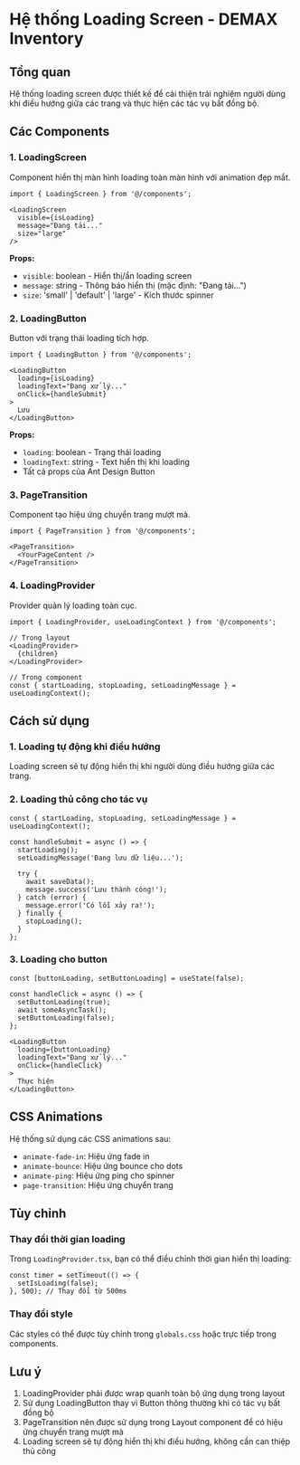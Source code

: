 # Hệ thống Loading Screen - DEMAX Inventory

## Tổng quan

Hệ thống loading screen được thiết kế để cải thiện trải nghiệm người dùng khi điều hướng giữa các trang và thực hiện các tác vụ bất đồng bộ.

## Các Components

### 1. LoadingScreen
Component hiển thị màn hình loading toàn màn hình với animation đẹp mắt.

```tsx
import { LoadingScreen } from '@/components';

<LoadingScreen 
  visible={isLoading} 
  message="Đang tải..." 
  size="large" 
/>
```

**Props:**
- `visible`: boolean - Hiển thị/ẩn loading screen
- `message`: string - Thông báo hiển thị (mặc định: "Đang tải...")
- `size`: 'small' | 'default' | 'large' - Kích thước spinner

### 2. LoadingButton
Button với trạng thái loading tích hợp.

```tsx
import { LoadingButton } from '@/components';

<LoadingButton
  loading={isLoading}
  loadingText="Đang xử lý..."
  onClick={handleSubmit}
>
  Lưu
</LoadingButton>
```

**Props:**
- `loading`: boolean - Trạng thái loading
- `loadingText`: string - Text hiển thị khi loading
- Tất cả props của Ant Design Button

### 3. PageTransition
Component tạo hiệu ứng chuyển trang mượt mà.

```tsx
import { PageTransition } from '@/components';

<PageTransition>
  <YourPageContent />
</PageTransition>
```

### 4. LoadingProvider
Provider quản lý loading toàn cục.

```tsx
import { LoadingProvider, useLoadingContext } from '@/components';

// Trong layout
<LoadingProvider>
  {children}
</LoadingProvider>

// Trong component
const { startLoading, stopLoading, setLoadingMessage } = useLoadingContext();
```

## Cách sử dụng

### 1. Loading tự động khi điều hướng
Loading screen sẽ tự động hiển thị khi người dùng điều hướng giữa các trang.

### 2. Loading thủ công cho tác vụ
```tsx
const { startLoading, stopLoading, setLoadingMessage } = useLoadingContext();

const handleSubmit = async () => {
  startLoading();
  setLoadingMessage('Đang lưu dữ liệu...');
  
  try {
    await saveData();
    message.success('Lưu thành công!');
  } catch (error) {
    message.error('Có lỗi xảy ra!');
  } finally {
    stopLoading();
  }
};
```

### 3. Loading cho button
```tsx
const [buttonLoading, setButtonLoading] = useState(false);

const handleClick = async () => {
  setButtonLoading(true);
  await someAsyncTask();
  setButtonLoading(false);
};

<LoadingButton
  loading={buttonLoading}
  loadingText="Đang xử lý..."
  onClick={handleClick}
>
  Thực hiện
</LoadingButton>
```

## CSS Animations

Hệ thống sử dụng các CSS animations sau:

- `animate-fade-in`: Hiệu ứng fade in
- `animate-bounce`: Hiệu ứng bounce cho dots
- `animate-ping`: Hiệu ứng ping cho spinner
- `page-transition`: Hiệu ứng chuyển trang

## Tùy chỉnh

### Thay đổi thời gian loading
Trong `LoadingProvider.tsx`, bạn có thể điều chỉnh thời gian hiển thị loading:

```tsx
const timer = setTimeout(() => {
  setIsLoading(false);
}, 500); // Thay đổi từ 500ms
```

### Thay đổi style
Các styles có thể được tùy chỉnh trong `globals.css` hoặc trực tiếp trong components.

## Lưu ý

1. LoadingProvider phải được wrap quanh toàn bộ ứng dụng trong layout
2. Sử dụng LoadingButton thay vì Button thông thường khi có tác vụ bất đồng bộ
3. PageTransition nên được sử dụng trong Layout component để có hiệu ứng chuyển trang mượt mà
4. Loading screen sẽ tự động hiển thị khi điều hướng, không cần can thiệp thủ công
